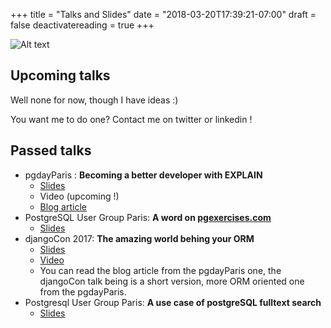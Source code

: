 +++
title = "Talks and Slides"
date = "2018-03-20T17:39:21-07:00"
draft = false
deactivatereading = true
+++

![Alt text](/images/Owls_dance_02.png)

## Upcoming talks

Well none for now, though I have ideas :)

You want me to do one? Contact me on twitter or linkedin !

## Passed talks

- pgdayParis : **Becoming a better developer with EXPLAIN**
  - [Slides](https://fr.slideshare.net/LouiseGrandjonc/becoming-a-better-developer-with-explain)
  - Video (upcoming !)
  - [Blog article](/blog/explain/)
- PostgreSQL User Group Paris: **A word on [pgexercises.com](pgexercises.com)**
  - [Slides](https://fr.slideshare.net/LouiseGrandjonc/pg-exercices)
- djangoCon 2017: **The amazing world behing your ORM**
  - [Slides](https://fr.slideshare.net/LouiseGrandjonc/the-amazing-world-behind-your-orm)
  - [Video](https://www.youtube.com/watch?v=Ph2hXpTW-Zg)
  - You can read the blog article from the pgdayParis one, the djangoCon talk being is a short version, more ORM oriented one from the pgdayParis.
- Postgresql User Group Paris: **A use case of postgreSQL fulltext search**
  - [Slides](https://fr.slideshare.net/LouiseGrandjonc/meetup-pg-recherche-fulltext-es-pg)